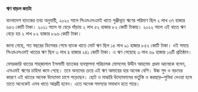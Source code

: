 **ঋণ বাড়ল কতটা**

বাংলাদেশ ব্যাংকের তথ্য অনুযায়ী, ২০২০ সালে সিএমএসএমই খাতে পুঞ্জীভূত ঋণের পরিমাণ ছিল ২ লাখ ৩৭ হাজার ৬৫৩ কোটি টাকা। ২০২১ সালে যা বেড়ে দাঁড়ায় ২ লাখ ৫২ হাজার ৮২ কোটি টাকায়। ২০২২ সালে এই খাতে ঋণ বেড়ে হয় ২ লাখ ৮২ হাজার ৮৯৬ কোটি টাকা। 

জানা গেছে, গত বছরের ডিসেম্বর শেষে ব্যাংক খাতে মোট ঋণ ছিল ১৫ লাখ ৯১ হাজার ৮৫২ কোটি টাকা। ওই সময়ে সিএমএসএমই খাতের ঋণ ছিল ৩ লাখ ৪ হাজার ২৪১ কোটি টাকা। এ ঋণ পেয়েছে ৩ লাখ ৬৯ হাজার ১৬টি প্রতিষ্ঠান। 

বেসরকারি খাতের শাহ্‌জালাল ইসলামী ব্যাংকের ব্যবস্থাপনা পরিচালক মোসলেহ উদ্দীন আহমেদ *প্রথম আলো*কে বলেন, এসএমই ঋণের চাহিদা কমে গেছে। তবে অন্যদের চেয়ে এই ঋণ আদায়ের হার অনেক বেশি। উচ্চ সুদ ও বড়দের কারণে এই খাতের অনেক উদ্যোক্তা চাপে পড়েছেন। ছোট ও মাঝারি উদ্যোক্তাদের ভর্তুকি ও করছাড়–সুবিধা দেওয়া হলে তাতে অনেকেই এসব খাতে আগ্রহী হবেন। এতে অনেক সমস্যার সমাধান হতে পারে। 
